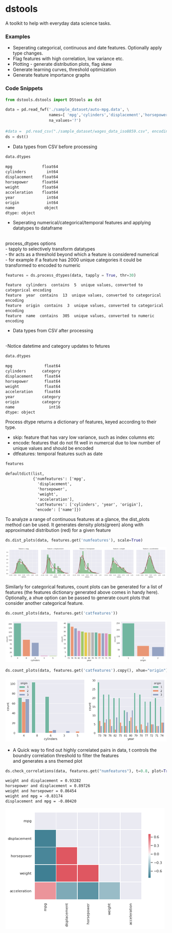 # dstools
A toolkit to help with everyday data science tasks. 

### Examples

* Seperating categorical, continuous and date features. Optionally apply type changes.
* Flag features with high correlation, low variance etc. 
* Plotting - generate distribution plots, flag skew
* Generate learning curves, threshold optimization
* Generate feature importance graphs

### Code Snippets

```python
from dstools.dstools import DStools as dst
```
```python
data = pd.read_fwf('./sample_dataset/auto-mpg.data', \
                   names=[ 'mpg','cylinders','displacement','horsepower','weight','acceleration','year','origin','name'], \
                   na_values='?')

#data =  pd.read_csv("./sample_dataset/wages_data_iso8859.csv", encoding='ISO-8859-1')
ds = dst()
```

* Data types from CSV before processing 


```python
data.dtypes
```




    mpg             float64
    cylinders         int64
    displacement    float64
    horsepower      float64
    weight          float64
    acceleration    float64
    year              int64
    origin            int64
    name             object
    dtype: object



* Seperating numerical/categorical/temporal features and applying datatypes to dataframe


<br>
process_dtypes options 
<br>
 - tapply to selectively transform datatypes
<br>
 - thr acts as a threshold beyond which a feature is considered numerical
<br>
 - for example if a feature has 2000 unique categories it could be transformed to encoded to numeric
 <br>


```python
features = ds.process_dtypes(data, tapply = True, thr=30)
```

    feature  cylinders  contains  5  unique values, converted to categorical encoding
    feature  year  contains  13  unique values, converted to categorical encoding
    feature  origin  contains  3  unique values, converted to categorical encoding
    feature  name  contains  305  unique values, converted to numeric encoding


* Data types from CSV after processing 
<br>
-Notice datetime and category updates to fetures


```python
data.dtypes
```




    mpg              float64
    cylinders       category
    displacement     float64
    horsepower       float64
    weight           float64
    acceleration     float64
    year            category
    origin          category
    name               int16
    dtype: object



Process dtype returns a dictionary of features, keyed according to their type. 
 - skip: feature that has vary low variance, such as index columns etc
 - encode: features that do not fit well in numercal due to low number of unique values and should be encoded
 - dtfeatures: temporal features such as date 


```python
features
```




    defaultdict(list,
                {'numfeatures': ['mpg',
                  'displacement',
                  'horsepower',
                  'weight',
                  'acceleration'],
                 'catfeatures': ['cylinders', 'year', 'origin'],
                 'encode': ['name']})



To analyze a range of continuous features at a glance, the dist_plots method can be used. It generates density plots(green) along with approximated distribution (red) for a given feature


```python
ds.dist_plots(data, features.get('numfeatures'), scale=True)
```


![png](testing/output_11_0.png)

Similarly for categorical features, count plots can be generated for a list of features (the features dictionary generated above comes in handy here). Optionally, a xhue option can be passed to generate count plots that consider another categorical feature.


```python
ds.count_plots(data, features.get('catfeatures'))
```


![png](./testing/output_13_0.png)



```python
ds.count_plots(data, features.get('catfeatures').copy(), xhue="origin")
```


![png](./testing/output_14_0.png)


* A Quick way to find out highly correlated pairs in data,  t controls the boundry correlation threshold to filter the features
<br> and generates a sns themed plot 


```python
ds.check_correlations(data, features.get("numfeatures"), t=0.8, plot=True)
```

    weight and displacement = 0.93282
    horsepower and displacement = 0.89726
    weight and horsepower = 0.86454
    weight and mpg = -0.83174
    displacement and mpg = -0.80420



![png](./testing/output_16_1.png)